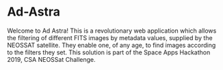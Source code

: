 # Ad-Astra

Welcome to Ad Astra! This is a revolutionary web application which allows the filtering of different FITS images by metadata values, supplied by the NEOSSAT satellite. They enable one, of any age, to find images according to the filters they set. This solution is part of the Space Apps Hackathon 2019, CSA NEOSSat Challenge. 

